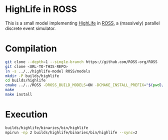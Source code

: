 # HighLife in ROSS

This is a small model implementing [HighLife][] in [ROSS][], a (massively) parallel
discrete event simulator.

[HighLife]: https://conwaylife.com/wiki/OCA:HighLife
[ROSS]: https://github.com/ROSS-org/ROSS

# Compilation

```bash
git clone --depth=1 --single-branch https://github.com/ROSS-org/ROSS
git clone <URL-TO-THIS-REPO>
ln -s ../../highlife-model ROSS/models
mkdir -P builds/highlife
cd builds/highlife
cmake ../../ROSS -DROSS_BUILD_MODELS=ON -DCMAKE_INSTALL_PREFIX="$(pwd)/binaries"
make
make install
```

# Execution

```bash
builds/highlife/binaries/bin/highlife
mpirun -np 2 builds/highlife/binaries/bin/highlife --sync=2
```
